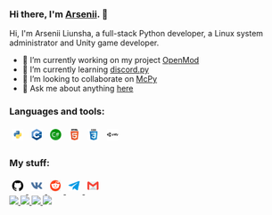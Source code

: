 ### Hi there, I'm [Arsenii](https://github.com/arslee07). 👋

Hi, I'm Arsenii Liunsha, a full-stack Python developer, a Linux system administrator and Unity game developer.

- 🔭 I’m currently working on my project [OpenMod](https://github.com/arslee07/OpenMod)
- 🌱 I’m currently learning [discord.py](https://github.com/Rapptz/discord.py)
- 👯 I’m looking to collaborate on [McPy](https://github.com/tazz4843/McPy)
- 💬 Ask me about anything [here](https://github.com/arslee07/arslee07/issues)

### **Languages and tools:**

<code><img height="20" style="margin: 5px" src="https://raw.githubusercontent.com/github/explore/80688e429a7d4ef2fca1e82350fe8e3517d3494d/topics/python/python.png"></code>
<code><img height="20" style="margin: 5px" src="https://raw.githubusercontent.com/github/explore/80688e429a7d4ef2fca1e82350fe8e3517d3494d/topics/cpp/cpp.png"></code>
<code><img height="20" style="margin: 5px" src="https://raw.githubusercontent.com/github/explore/80688e429a7d4ef2fca1e82350fe8e3517d3494d/topics/csharp/csharp.png"></code>
<code><img height="20" style="margin: 5px" src="https://raw.githubusercontent.com/github/explore/80688e429a7d4ef2fca1e82350fe8e3517d3494d/topics/html/html.png"></code>
<code><img height="20" style="margin: 5px" src="https://raw.githubusercontent.com/github/explore/80688e429a7d4ef2fca1e82350fe8e3517d3494d/topics/css/css.png"></code>
<code><img height="20" style="margin: 5px" src="https://raw.githubusercontent.com/github/explore/80688e429a7d4ef2fca1e82350fe8e3517d3494d/topics/unity/unity.png"></code>

### **My stuff:**

<a href="https://github.com/arslee07">
    <code><img height="20" alt="GitHub" style="margin: 5px" src="https://raw.githubusercontent.com/arslee07/arslee07/master/assets/github.png"></code>
</a>
<a href="https://vk.com/true_arslee">
    <code><img height="20" alt="VKontakte" style="margin: 5px" src="https://raw.githubusercontent.com/arslee07/arslee07/master/assets/vk.png"></code>
</a>
<a href="https://reddit.com/u/arslee07">
    <code><img height="20" alt="Reddit" style="margin: 5px" src="https://raw.githubusercontent.com/arslee07/arslee07/master/assets/reddit.png"></code>
</a>
<a href="https://t.me/arslee">
    <code><img height="20" alt="Telegram" style="margin: 5px" src="https://raw.githubusercontent.com/arslee07/arslee07/master/assets/telegram.png"></code>
</a>
<a href="mailto:me@arslee.tk">
    <code><img height="20" alt="Mail" style="margin: 5px" src="https://raw.githubusercontent.com/arslee07/arslee07/master/assets/gmail.png"></code>
</a>


</br>
<a href="https://github.com/arslee07">
    <img allign="center" src="https://github-readme-stats.vercel.app/api?username=arslee07" />
</a>
<a href="https://github.com/arslee07">
    <img allign="center" src="https://github-readme-stats.vercel.app/api/top-langs/?username=arslee07&layout=compact" />
</a>

<a href="https://github.com/arslee07/OpenMod">
    <img allign="center" src="https://github-readme-stats.vercel.app/api/pin/?username=arslee07&repo=OpenMod" />
</a>
<a href="https://github.com/arslee07/arslee07.github.io">
    <img allign="center" src="https://github-readme-stats.vercel.app/api/pin/?username=arslee07&repo=arslee07.github.io" />
</a>
